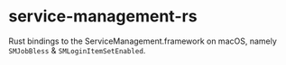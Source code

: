 # service-management-rs
Rust bindings to the ServiceManagement.framework on macOS, namely `SMJobBless` & `SMLoginItemSetEnabled`.
